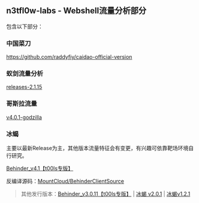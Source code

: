 ## n3tfl0w-labs - Webshell流量分析部分
包含以下部分：

### 中国菜刀

https://github.com/raddyfiy/caidao-official-version

### 蚁剑流量分析 

[releases-2.1.15](https://github.com/AntSwordProject/antSword/releases/tag/2.1.15) 



### 哥斯拉流量

[v4.0.1-godzilla](https://github.com/BeichenDream/Godzilla/releases/tag/v4.0.1-godzilla)



### 冰蝎

主要以最新Release为主，其他版本流量特征会有变更，有兴趣可依靠靶场环境自行研究。

[Behinder_v4.1【t00ls专版】](https://github.com/rebeyond/Behinder/releases/tag/Behinder_v4.1%E3%80%90t00ls%E4%B8%93%E7%89%88%E3%80%91)

反编译源码：[MountCloud/BehinderClientSource](https://github.com/MountCloud/BehinderClientSource)  

>  其他发行版本：[Behinder_v3.0.11【t00ls专版】](https://github.com/rebeyond/Behinder/releases/tag/Behinder_v3.0_Beta_11_for_tools) | [冰蝎 v2.0.1](https://github.com/rebeyond/Behinder/releases/tag/Behinder_v2.0.1) | [冰蝎v1.2.1](https://github.com/rebeyond/Behinder/releases/tag/Behinder_v1.2.1)